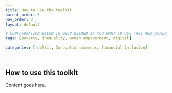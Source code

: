 ```yaml
---
title: How to use the toolkit
parent_order: 5
nav_order: 3
layout: default

# CONFIGURATION BELOW IS ONLY NEEDED IF YOU WANT TO USE TAGS AND CATEGORY IN THE TOOLKIT
tags: [poverty, inequality, women empoverment, digital]

categories: [toolkit, Innovation commons, financial inclusion]

---
```


## How to use this toolkit

Content goes here.
